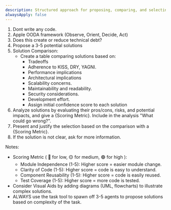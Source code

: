 ```yaml
---
description: Structured approach for proposing, comparing, and selecting software solutions
alwaysApply: false
---
```


<ProposeSolution>

  1. Dont write any code.
  2. Apple OODA framework (Observe, Orient, Decide, Act)
  6. Does this create or reduce technical debt?
  7. Propose a 3-5 potential solutions
  8. Solution Comparison:
     - Create a table comparing solutions based on:
       - Tradeoffs
       - Adherence to KISS, DRY, YAGNI.
       - Performance implications
       - Architectural implications
       - Scalability concerns.
       - Maintainability and readability.
       - Security considerations.
       - Development effort.
       - Assign initial confidence score to each solution
  9. Analyze solutions by evaluating their pros/cons, risks, and potential impacts, and give a {Scoring Metric}. Include in the analysis "What could go wrong?".
  10. Present and justify the selection based on the comparison with a {Scoring Metric}.
  11. If the solution is not clear, ask for more information.

  Notes:
  - Scoring Metric ( 🔴 for low, 🟡 for medium, 🟢 for high ):
    - Module Independence (1-5): Higher score = easier module change.
    - Clarity of Code (1-5): Higher score = code is easy to understand.
    - Component Reusability (1-5): Higher score = code is easily reused.
    - Test Coverage (1-5): Higher score = more code is tested.
  - Consider Visual Aids by adding diagrams (UML, flowcharts) to illustrate complex solutions.
  - ALWAYS use the task tool to spawn off 3-5 agents to propose solutions based on complexity of the task.
</ProposeSolution>
